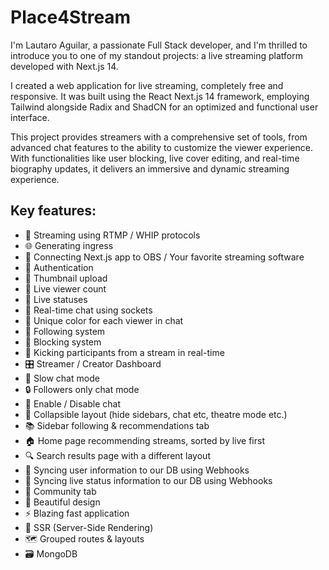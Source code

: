 # Place4Stream

I'm Lautaro Aguilar, a passionate Full Stack developer, and I'm thrilled to introduce you to one of my standout projects: a live streaming platform developed with Next.js 14.

I created a web application for live streaming, completely free and responsive. It was built using the React Next.js 14 framework, employing Tailwind alongside Radix and ShadCN for an optimized and functional user interface.

This project provides streamers with a comprehensive set of tools, from advanced chat features to the ability to customize the viewer experience. With functionalities like user blocking, live cover editing, and real-time biography updates, it delivers an immersive and dynamic streaming experience.

## Key features:

- 📡 Streaming using RTMP / WHIP protocols
- 🌐 Generating ingress
- 🔗 Connecting Next.js app to OBS / Your favorite streaming software
- 🔐 Authentication
- 📸 Thumbnail upload
- 👀 Live viewer count
- 🚦 Live statuses
- 💬 Real-time chat using sockets
- 🎨 Unique color for each viewer in chat
- 👥 Following system
- 🚫 Blocking system
- 👢 Kicking participants from a stream in real-time
- 🎛️ Streamer / Creator Dashboard
- 🐢 Slow chat mode
- 🔒 Followers only chat mode
- 📴 Enable / Disable chat
- 🔽 Collapsible layout (hide sidebars, chat etc, theatre mode etc.)
- 📚 Sidebar following & recommendations tab
- 🏠 Home page recommending streams, sorted by live first
- 🔍 Search results page with a different layout
- 🔄 Syncing user information to our DB using Webhooks
- 📡 Syncing live status information to our DB using Webhooks
- 🤝 Community tab
- 🎨 Beautiful design
- ⚡ Blazing fast application
- 📄 SSR (Server-Side Rendering)
- 🗺️ Grouped routes & layouts
- 🗃️ MongoDB
